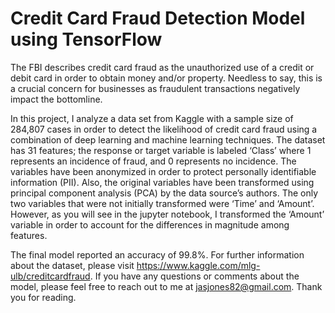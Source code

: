 # Credit Card Fraud Detection Model using TensorFlow

The FBI describes credit card fraud as the unauthorized use of a credit or debit card in order to obtain money and/or property. Needless to say, this is a crucial concern for businesses as fraudulent transactions negatively impact the bottomline. 

In this project, I analyze a data set from Kaggle with a sample size of 284,807 cases in order to detect the likelihood of credit card fraud using a combination of deep learning and machine learning techniques. The dataset has 31 features; the response or target variable is labeled ‘Class’ where 1 represents an incidence of fraud, and 0 represents no incidence. The variables have been anonymized in order to protect personally identifiable information (PII). Also, the original variables have been transformed using principal component analysis (PCA) by the data source’s authors. The only two variables that were not initially transformed were ‘Time’ and ‘Amount’. However, as you will see in the jupyter notebook, I transformed the ‘Amount’ variable in order to account for the differences in magnitude among features. 

The final model reported an accuracy of 99.8%. For further information about the dataset, please visit https://www.kaggle.com/mlg-ulb/creditcardfraud. If you have any questions or comments about the model, please feel free to reach out to me at jasjones82@gmail.com. Thank you for reading.

